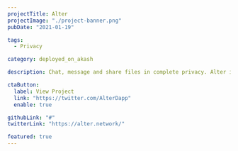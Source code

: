 ```yaml
---
projectTitle: Alter
projectImage: "./project-banner.png"
pubDate: "2021-01-19"

tags:
  - Privacy

category: deployed_on_akash

description: Chat, message and share files in complete privacy. Alter is hosting altermail.live, their primary application on Akash according to their post from their official Twitter account.

ctaButton:
  label: View Project
  link: "https://twitter.com/AlterDapp"
  enable: true

githubLink: "#"
twitterLink: "https://alter.network/"

featured: true
---
```

